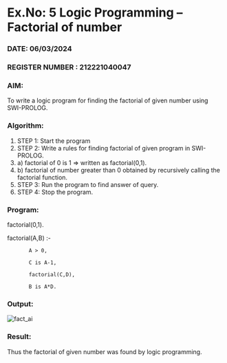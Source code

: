 # Ex.No: 5   Logic Programming – Factorial of number   
### DATE:  06/03/2024                                                                         
### REGISTER NUMBER :  212221040047
### AIM: 
To  write  a logic program for finding the factorial of given number using SWI-PROLOG. 
### Algorithm:
1. STEP 1: Start the program
2. STEP 2:  Write a rules for finding factorial of given program in SWI-PROLOG.
3.   a)	factorial of 0 is 1 => written as factorial(0,1).
4.   b)	factorial of number greater than 0 obtained by recursively calling the factorial    function.
5. STEP 3: Run the program  to find answer of  query.
6. STEP 4: Stop the program.

### Program:
factorial(0,1).

factorial(A,B) :-  

           A > 0, 
           
           C is A-1,
           
           factorial(C,D),
           
           B is A*D.



### Output:

![fact_ai](https://github.com/elakiet/AI_Lab_2023-24/assets/133135881/4529c093-ac3a-49ba-b96b-32eaab5b36cf)


### Result:
Thus the factorial of given number was found by logic programming. 
